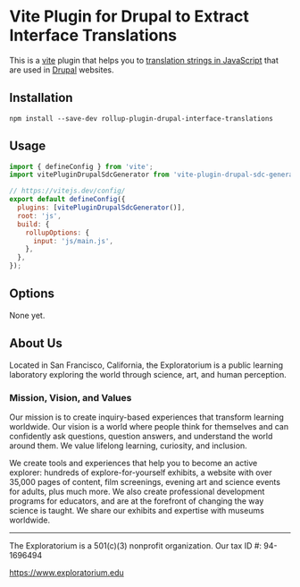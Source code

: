 # Vite Plugin for Drupal to Extract Interface Translations

This is a [vite](https://vitejs.dev) plugin that helps you to
[translation strings in JavaScript](https://www.drupal.org/docs/8/api/translation-api/overview#s-translation-in-javascript-files)
that are used in [Drupal](https://www.drupal.org) websites.

## Installation

```shell
npm install --save-dev rollup-plugin-drupal-interface-translations
```

## Usage

```javascript
import { defineConfig } from 'vite';
import vitePluginDrupalSdcGenerator from 'vite-plugin-drupal-sdc-generator';

// https://vitejs.dev/config/
export default defineConfig({
  plugins: [vitePluginDrupalSdcGenerator()],
  root: 'js',
  build: {
    rollupOptions: {
      input: 'js/main.js',
    },
  },
});
```

## Options

None yet.

## About Us

Located in San Francisco, California, the Exploratorium is a public learning laboratory exploring the world through science, art, and human perception.

### Mission, Vision, and Values

Our mission is to create inquiry-based experiences that transform learning worldwide.
Our vision is a world where people think for themselves and can confidently ask questions, question answers, and understand the world around them.
We value lifelong learning, curiosity, and inclusion.

We create tools and experiences that help you to become an active explorer:
hundreds of explore-for-yourself exhibits, a website with over 35,000 pages of content, film screenings, evening art and science events for adults, plus much more.
We also create professional development programs for educators, and are at the forefront of changing the way science is taught.
We share our exhibits and expertise with museums worldwide.

---

The Exploratorium is a 501(c)(3) nonprofit organization. Our tax ID #: 94-1696494

https://www.exploratorium.edu
